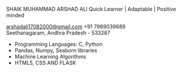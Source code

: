 SHAIK MUHAMMAD ARSHAD ALI 
Quick Learner | Adaptable | Positive minded                                      

arshadali17082000@gmail.com 
+91 7989039689  
Seethanagaram, Andhra Pradesh - 533287 


 - Programming Languages: C, Python 
 - Pandas, Numpy, Seaborn libraries 
 - Machine Learning Algorithms 
 - HTML5, CSS AND FLASK
